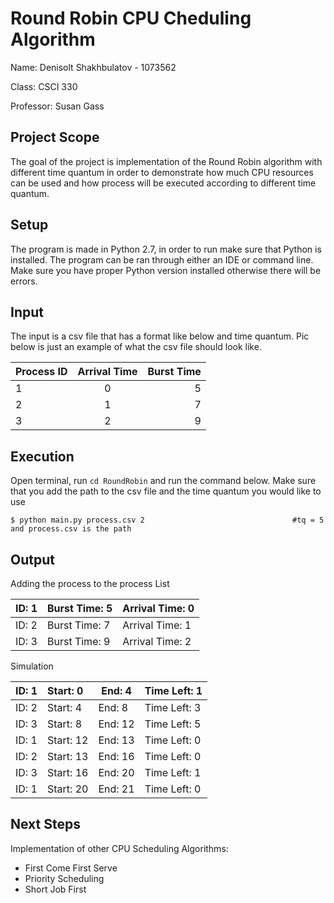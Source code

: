 # Round Robin CPU Cheduling Algorithm

Name: Denisolt Shakhbulatov - 1073562

Class: CSCI 330

Professor: Susan Gass

## Project Scope

The goal of the project is implementation of  the Round Robin algorithm with different time quantum in order to demonstrate how much CPU resources can be used and how process will be executed according to different time quantum.

## Setup

The program is made in Python 2.7, in order to run make sure that Python is installed. The program can be ran through either an IDE or command line. Make sure you have proper Python version installed otherwise there will be errors.

## Input

The input is a csv file that has a format like below and time quantum. Pic below is just an example of what the csv file should look like. 

| Process ID | Arrival Time | Burst Time |
| :--------- | :----------: | ---------: |
| 1          |      0       |          5 |
| 2          |      1       |          7 |
| 3          |      2       |          9 |

## Execution

Open terminal, run ``` cd RoundRobin ``` and run the command below. Make sure that you add the path to the csv file and the time quantum you would like to use

``` $ python main.py process.csv 2                                 #tq = 5 and process.csv is the path  ```

## Output

Adding the process to the process List

| ID:  1 | Burst Time:  5 | Arrival Time:  0 |
| :----- | :------------- | ---------------- |
| ID:  2 | Burst Time: 7  | Arrival Time: 1  |
| ID: 3  | Burst Time: 9  | Arrival Time: 2  |

Simulation

| ID: 1 | Start: 0  | End: 4  | Time Left: 1 |
| :---- | :-------- | ------- | ------------ |
| ID: 2 | Start: 4  | End: 8  | Time Left: 3 |
| ID: 3 | Start: 8  | End: 12 | Time Left: 5 |
| ID: 1 | Start: 12 | End: 13 | Time Left: 0 |
| ID: 2 | Start: 13 | End: 16 | Time Left: 0 |
| ID: 3 | Start: 16 | End: 20 | Time Left: 1 |
| ID: 1 | Start: 20 | End: 21 | Time Left: 0 |

## Next Steps

Implementation of other CPU Scheduling Algorithms:

- First Come First Serve
- Priority Scheduling 
- Short Job First
